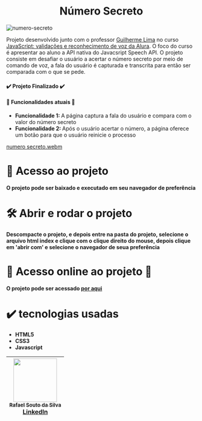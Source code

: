<h1 align = "center">Número Secreto</h1>

![numero-secreto](https://github.com/Rafael-a11y/numero-secreto/assets/63820646/929fde2a-6d82-46af-bb98-9daf9dfd039a#vitrinedev)

<p>Projeto desenvolvido junto com o professor <a href="https://www.linkedin.com/in/guilherme-lima-developer/" target="_blank">Guilherme Lima</a> no curso <a href="https://www.alura.com.br/
curso-online-javascript-validacoes-reconhecimento-voz" target="_blank">JavaScript: validações e reconhecimento de voz da Alura</a>. O foco do curso é apresentar ao aluno a API nativa
do Javacsript Speech API. O projeto consiste em desafiar o usuário a acertar o número secreto por meio de comando de voz, a fala do usuário é capturada e transcrita para então ser 
comparada com o que se pede.
  
<h4>
  ✔️ Projeto Finalizado ✔️
</h4>
  
<h4>🔨 Funcionalidades atuais 🔨 </h4>

<ul>
  <li><strong>Funcionalidade 1: </strong>A página captura a fala do usuário e compara com o valor do número secreto</li>
  <li><strong>Funcionalidade 2: </strong>Após o usuário acertar o número, a página oferece um botão para que o usuário reinicie o processo</li>
</ul>

[numero secreto.webm](https://github.com/Rafael-a11y/numero-secreto/assets/63820646/a200a0b4-c984-41e7-b9d0-dbdfb0284489)

# 📁 Acesso ao projeto

**O projeto pode ser baixado e executado em seu navegador de preferência**

# 🛠️ Abrir e rodar o projeto

**Descompacte o projeto, e depois entre na pasta do projeto, selecione o arquivo html index e clique com o clique direito do mouse, depois clique em 'abrir com' e selecione o navegador de seua preferência**

# 🚀 Acesso online ao projeto 🚀
<p><strong>O projeto pode ser acessado <a href="https://numero-secreto-umber-chi.vercel.app/" target="_blank">por aqui</a></strong></p>

# ✔️ tecnologias usadas
<ul>
  <li><strong>HTML5</strong></li>
  <li><strong>CSS3</strong></li>
  <li><strong>Javascript</strong></li>
</ul>

| [<img src="https://github.com/Rafael-a11y/SeteDiasDeCodigoProgramacao/assets/63820646/c4ef5e3f-3a75-4eab-93c5-2f4b38b9b275" width=115><br><sub>Rafael Souto da Silva</sub><br><a href="https://www.linkedin.com/in/rafael-souto-da-silva-920335211/" target="_blank">LinkedIn</a>](https://www.linkedin.com/in/rafael-souto-da-silva-920335211/) |
| :---: |


